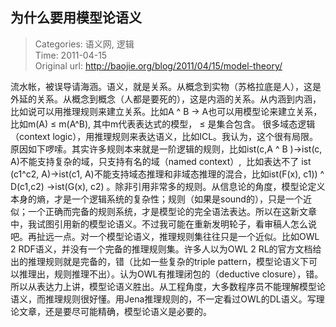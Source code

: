 为什么要用模型论语义
---
    
> Categories: 语义网, 逻辑  
> Time: 2011-04-15  
> Original url: <http://baojie.org/blog/2011/04/15/model-theory/>
    
流水帐，被误导请海涵。语义，就是关系。从概念到实物（苏格拉底是人），这是外延的关系。从概念到概念（人都是要死的），这是内涵的关系。从内涵到内涵，比如说可以用推理规则来建立关系。比如A ^ B -> A也可以用模型论来建立关系，比如m(A) ≤ m(A^B), 其中m代表表达式的模型， ≤ 是集合包含。     很多域态逻辑（context logic），用推理规则来表达语义，比如ICL。我认为，这个很有局限。原因如下啰嗦。其实许多规则本来就是一阶逻辑的规则，比如ist(c,A ^ B )->ist(c, A)不能支持复杂的域，只支持有名的域（named context）,  比如表达不了 ist (c1^c2, A)->ist(c1, A)不能支持域态推理和非域态推理的混合，比如ist(F(x), c1)) ^ D(c1,c2) ->ist(G(x), c2) 。除非引用非常多的规则。从信息论的角度，模型论定义本身的熵，才是一个逻辑系统的复杂性；规则（如果是sound的），只是一个近似；一个正确而完备的规则系统，才是模型论的完全语法表达。所以在这新文章中，我试图引用新的模型论语义。不过我可能在重新发明轮子，看审稿人怎么说吧。再扯远一点。对一个模型论语义，推理规则集往往只是一个近似。比如OWL 2 RDF语义，并没有一个完备的推理规则集。许多人以为OWL 2 RL的官方文档给出的推理规则就是完备的，错（比如一些复杂的triple pattern，模型论语义下可以推理出，规则推理不出）。认为OWL有推理闭包的（deductive closure），错。所以从表达力上讲，模型论语义胜出。从工程角度，大多数程序员不能理解模型论语义，而推理规则很好懂。用Jena推理规则的，不一定看过OWL的DL语义。写理论文章，还是要尽可能精确，模型论语义是必要的。     
    